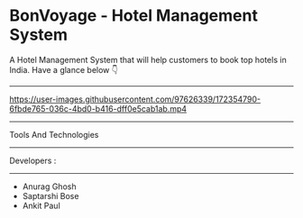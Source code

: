 # BonVoyage - Hotel Management System
A Hotel Management System that will help customers to book top hotels in India.
Have a glance below 👇


---






https://user-images.githubusercontent.com/97626339/172354790-6fbde765-036c-4bd0-b416-dff0e5cab1ab.mp4






---
Tools And Technologies

---

Developers :


---

- Anurag Ghosh
- Saptarshi Bose
- Ankit Paul
